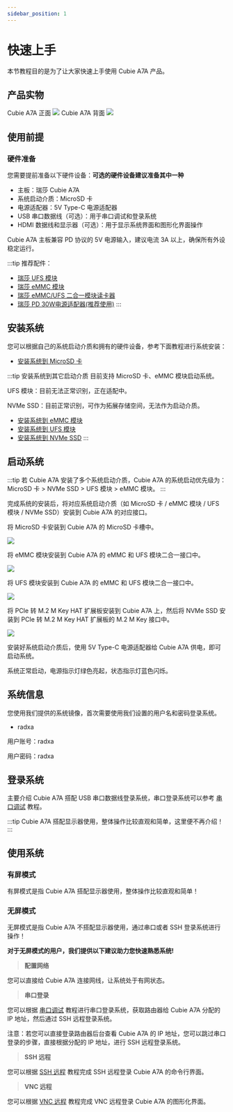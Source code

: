 ```yaml
---
sidebar_position: 1
---
```


# 快速上手

本节教程目的是为了让大家快速上手使用 Cubie A7A 产品。

## 产品实物

<div style={{textAlign: 'center'}}>
   Cubie A7A 正面
   <img src="/img/cubie/a7a/a7a-bottom.webp" style={{width: '50%', maxWidth: '1200px'}} />
   Cubie A7A 背面
    <img src="/img/cubie/a7a/a7a-top.webp" style={{width: '50%', maxWidth: '1200px'}} />
</div>

## 使用前提

### 硬件准备

您需要提前准备以下硬件设备：**可选的硬件设备建议准备其中一种**

- 主板：瑞莎 Cubie A7A
- 系统启动介质：MicroSD 卡
- 电源适配器：5V Type-C 电源适配器
- USB 串口数据线（可选）：用于串口调试和登录系统
- HDMI 数据线和显示器（可选）：用于显示系统界面和图形化界面操作

Cubie A7A 主板兼容 PD 协议的 5V 电源输入，建议电流 3A 以上，确保所有外设稳定运行。

:::tip
推荐配件：

- [瑞莎 UFS 模块](https://radxa.com/products/accessories/ufs-module)
- [瑞莎 eMMC 模块](https://radxa.com/products/accessories/emmc-module)
- [瑞莎 eMMC/UFS 二合一模块读卡器](https://radxa.com/products/accessories/emmc-ufs-module-reader)
- [瑞莎 PD 30W电源适配器(推荐使用)](https://radxa.com/products/accessories/power-pd-30w)
  :::

## 安装系统

您可以根据自己的系统启动介质和拥有的硬件设备，参考下面教程进行系统安装：

- [安装系统到 MicroSD 卡](./install-system/sd_system)

:::tip 安装系统到其它启动介质
目前支持 MicroSD 卡、eMMC 模块启动系统。

UFS 模块：目前无法正常识别，正在适配中。

NVMe SSD：目前正常识别，可作为拓展存储空间，无法作为启动介质。

- [安装系统到 eMMC 模块](./install-system/emmc-system)
- [安装系统到 UFS 模块](./install-system/ufs-system)
- [安装系统到 NVMe SSD](./install-system/nvme-system)
  :::

## 启动系统

:::tip
若 Cubie A7A 安装了多个系统启动介质，Cubie A7A 的系统启动优先级为：MicroSD 卡 > NVMe SSD > UFS 模块 > eMMC 模块。
:::

完成系统的安装后，将对应系统启动介质（如 MicroSD 卡 / eMMC 模块 / UFS 模块 / NVMe SSD）安装到 Cubie A7A 的对应接口。

<Tabs queryString="boot_system">

<TabItem value="MicroSD 卡">

将 MicroSD 卡安装到 Cubie A7A 的 MicroSD 卡槽中。

<div style={{textAlign: 'center'}}>
  <img src="/img/cubie/a7a/a7a-microsd.webp" style={{width: '45%', maxWidth: '1200px'}} />
</div>
</TabItem>

<TabItem value="eMMC 模块">

将 eMMC 模块安装到 Cubie A7A 的 eMMC 和 UFS 模块二合一接口中。

<div style={{textAlign: 'center'}}>
  <img src="/img/cubie/a7a/a7a-emmc-single.webp" style={{width: '50%', maxWidth: '1200px'}} />
</div>
</TabItem>

<TabItem value="UFS 模块">

将 UFS 模块安装到 Cubie A7A 的 eMMC 和 UFS 模块二合一接口中。

<div style={{textAlign: 'center'}}>
  <img src="/img/cubie/a7a/a7a-ufs-single.webp" style={{width: '50%', maxWidth: '1200px'}} />
</div>
</TabItem>

<TabItem value="NVMe SSD">

将 PCIe 转 M.2 M Key HAT 扩展板安装到 Cubie A7A 上，然后将 NVMe SSD 安装到 PCIe 转 M.2 M Key HAT 扩展板的 M.2 M Key 接口中。

<div style={{textAlign: 'center'}}>
  <img src="/img/cubie/a7a/a7a-nvme.webp" style={{width: '50%', maxWidth: '1200px'}} />
</div>
</TabItem>

</Tabs>

安装好系统启动介质后，使用 5V Type-C 电源适配器给 Cubie A7A 供电，即可启动系统。

系统正常启动，电源指示灯绿色亮起，状态指示灯蓝色闪烁。

## 系统信息

您使用我们提供的系统镜像，首次需要使用我们设置的用户名和密码登录系统。

- radxa

用户账号：radxa

用户密码：radxa

## 登录系统

主要介绍 Cubie A7A 搭配 USB 串口数据线登录系统，串口登录系统可以参考 [串口调试](../system-config/uart_debug) 教程。

:::tip
Cubie A7A 搭配显示器使用，整体操作比较直观和简单，这里便不再介绍！
:::

## 使用系统

### 有屏模式

有屏模式是指 Cubie A7A 搭配显示器使用，整体操作比较直观和简单！

### 无屏模式

无屏模式是指 Cubie A7A 不搭配显示器使用，通过串口或者 SSH 登录系统进行操作！

**对于无屏模式的用户，我们提供以下建议助力您快速熟悉系统!**

> **配置网络**

您可以直接给 Cubie A7A 连接网线，让系统处于有网状态。

> **串口登录**

您可以根据 [串口调试](../system-config/uart_debug) 教程进行串口登录系统，获取路由器给 Cubie A7A 分配的 IP 地址，然后通过 SSH 远程登录系统。

注意：若您可以直接登录路由器后台查看 Cubie A7A 的 IP 地址，您可以跳过串口登录的步骤，直接根据分配的 IP 地址，进行 SSH 远程登录系统。

> **SSH 远程**

您可以根据 [SSH 远程](../system-config/ssh_remote) 教程完成 SSH 远程登录 Cubie A7A 的命令行界面。

> **VNC 远程**

您可以根据 [VNC 远程](../system-config/vnc_remote) 教程完成 VNC 远程登录 Cubie A7A 的图形化界面。
